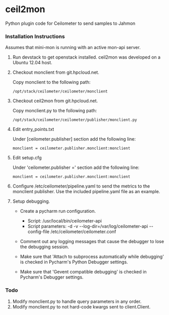 ceil2mon
========

Python plugin code for Ceilometer to send samples to Jahmon

### Installation Instructions

Assumes that mini-mon is running with an active mon-api server.

1. Run devstack to get openstack installed.  ceil2mon was developed on a Ubuntu 12.04 host.

2.  Checkout monclient from git.hpcloud.net.
    
      Copy monclient to the following path:

        /opt/stack/ceilometer/ceilometer/monclient

3.  Checkout ceil2mon  from git.hpcloud.net.

      Copy monclient.py to the following path:
  
        /opt/stack/ceilometer/ceilometer/publisher/monclient.py

4.  Edit entry_points.txt

      Under [ceilometer.publisher] section add the following line:

        monclient = ceilometer.publisher.monclient:monclient


5.  Edit setup.cfg

      Under 'ceilometer.publisher =' section add the following line:

        monclient = ceilometer.publisher.monclient:monclient

6.  Configure /etc/ceilometer/pipeline.yaml to send the metrics to the monclient publisher.  Use the included pipeline.yaml file as an example.

7.  Setup debugging.

    * Create a pycharm run configuration.
  
        - Script: /usr/local/bin/ceilometer-api
        - Script parameters:  -d -v --log-dir=/var/log/ceilometer-api --config-file /etc/ceilometer/ceilometer.conf
    
    * Comment out any logging messages that cause the debugger to lose the debugging session.
    * Make sure that 'Attach to subprocess automatically while debugging' is checked in Pycharm's Python Debugger settings.
    * Make sure that 'Gevent compatible debugging' is checked in Pycharm's Debugger settings.
  
  
### Todo

1. Modify monclient.py to handle query parameters in any order.
2. Modify monclient.py to not hard-code kwargs sent to client.Client.
 




